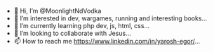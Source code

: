 - 👋 Hi, I’m @MoonlightNdVodka
- 👀 I’m interested in dev, wargames, running and interesting books...
- 🌱 I’m currently learning php dev, js, html, css...
- 💞️ I’m looking to collaborate with Jesus...
- 📫 How to reach me https://www.linkedin.com/in/yarosh-egor/...

<!---
MoonlightNdVodka/MoonlightNdVodka is a ✨ special ✨ repository because its `README.md` (this file) appears on your GitHub profile.
You can click the Preview link to take a look at your changes.
--->
